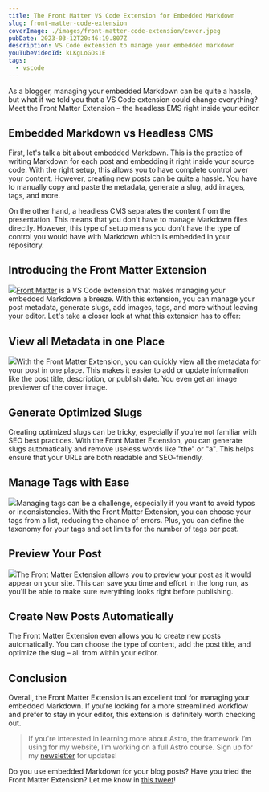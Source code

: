 ```yaml
---
title: The Front Matter VS Code Extension for Embedded Markdown
slug: front-matter-code-extension
coverImage: ./images/front-matter-code-extension/cover.jpeg
pubDate: 2023-03-12T20:46:19.807Z
description: VS Code extension to manage your embedded markdown
youTubeVideoId: kLKgLoGOs1E
tags:
  - vscode
---
```


As a blogger, managing your embedded Markdown can be quite a hassle, but what if we told you that a VS Code extension could change everything? Meet the Front Matter Extension – the headless EMS right inside your editor.

## Embedded Markdown vs Headless CMS

First, let's talk a bit about embedded Markdown. This is the practice of writing Markdown for each post and embedding it right inside your source code. With the right setup, this allows you to have complete control over your content. However, creating new posts can be quite a hassle. You have to manually copy and paste the metadata, generate a slug, add images, tags, and more.

On the other hand, a headless CMS separates the content from the presentation. This means that you don't have to manage Markdown files directly. However, this type of setup means you don’t have the type of control you would have with Markdown which is embedded in your repository.

## Introducing the Front Matter Extension

![](https://cdn.videotapit.com/9EwExQ0ZTYcDog1mEPLC-127.45.png)[Front Matter](https://frontmatter.codes/) is a VS Code extension that makes managing your embedded Markdown a breeze. With this extension, you can manage your post metadata, generate slugs, add images, tags, and more without leaving your editor. Let's take a closer look at what this extension has to offer:

## View all Metadata in one Place

![](https://cdn.videotapit.com/XeRfLz1M2eP7ndgezrcK-149.74.png)With the Front Matter Extension, you can quickly view all the metadata for your post in one place. This makes it easier to add or update information like the post title, description, or publish date. You even get an image previewer of the cover image.

## Generate Optimized Slugs

Creating optimized slugs can be tricky, especially if you're not familiar with SEO best practices. With the Front Matter Extension, you can generate slugs automatically and remove useless words like "the" or "a". This helps ensure that your URLs are both readable and SEO-friendly.

## Manage Tags with Ease

![](https://cdn.videotapit.com/HmP0WbtMU0aMZgiZpJZP-249.09.png)Managing tags can be a challenge, especially if you want to avoid typos or inconsistencies. With the Front Matter Extension, you can choose your tags from a list, reducing the chance of errors. Plus, you can define the taxonomy for your tags and set limits for the number of tags per post.

## Preview Your Post

![](https://cdn.videotapit.com/oAwpRUcu42OMZ0F9cZTT-340.52.png)The Front Matter Extension allows you to preview your post as it would appear on your site. This can save you time and effort in the long run, as you'll be able to make sure everything looks right before publishing.

## Create New Posts Automatically

The Front Matter Extension even allows you to create new posts automatically. You can choose the type of content, add the post title, and optimize the slug – all from within your editor.

## Conclusion

Overall, the Front Matter Extension is an excellent tool for managing your embedded Markdown. If you're looking for a more streamlined workflow and prefer to stay in your editor, this extension is definitely worth checking out.

> If you're interested in learning more about Astro, the framework I’m using for my website, I’m working on a full Astro course. Sign up for my [newsletter](https://jamesqquick.com/newsletter) for updates!

Do you use embedded Markdown for your blog posts? Have you tried the Front Matter Extension? Let me know in [this tweet](https://jamesqquick.com/newsletterhttps://twitter.com/jamesqquick/status/1633148769763049473?s=20)!
